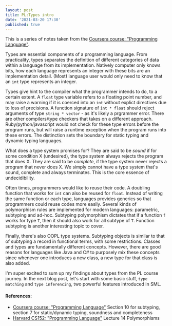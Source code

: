 ```yaml
---
layout: post
title: PL:Types intro
date: '2021-03-20 17:30'
published: true
---
```


This is a series of notes taken from the
[Coursera course: "Programming Language"](https://www.coursera.org/learn/programming-languages).

Types are essential components of a programming language. From practicality, types separates
the definition of different categories of data within a language from its implementation.
Natively computer only knows bits, how each language represents an integer with these bits are
an implementation detail. (Most) language user would only need to know that an `int` type
represents an integer.

Types give hint to the compiler what the programmer intends to do, to a certain extent. A `float`
type variable refers to a floating point number, and may raise a warning if it is coerced into
an `int` without explict directives due to loss of precisions. A function signature of `int * float`
should reject arguments of type `string * vector` - as it's likely a prgrammer error. There are other
compilers/type checkers that takes on a different approach. Ruby/python/javascript would not check for
these type errors before the program runs, but will raise a runtime exception when the program runs
into these errors. The distinction sets the boundary for static typing and dynamic typing languages.

What does a type system promises for? They are said to be *sound* if for some condition X (undesired),
the type system always rejects the program that does X. They are said to be *complete*, if the type
system never rejects a program that never does X. We simply cannot have a type system that's sound,
complete and always terminates. This is the core essence of undecidibility.

Often times, programmers would like to reuse their code. A doubling function that works for `int` can
also be reused for `float`. Instead of writing the same function or each type, languages provides
generics so that programmers could reuse codes more easily. Several kinds of polymorphism rules are
implemented for modern languages: parametric, subtyping and ad-hoc. Subtyping polymorphism dictates
that if a function `f` works for type `T`, then it should also work for all subtype of `T`. Function
subtyping is another interesting topic to cover.

Finally, there's also OOPL type systems. Subtyping objects is similar to that of subtyping a record
in functional terms, with some restrictions. Classes and types are fundamentally different concepts.
However, there are good reasons for languages like Java and C# to purposely mix these concepts since
whenever one introduces a new class, a new type for that class is also added.

I'm super excited to sum up my findings about types from the PL course journey. In the next blog post,
let's start with some basic stuff, `type matching` and `type inferencing`, two powerful features introduced
in SML.

#### References:
- [Coursera course: "Programming Language"](https://www.coursera.org/learn/programming-languages) Section 10 for subtyping, section 7 for static/dynamic typing, soundness and completeness
- [Harvard CS152: "Programming Language"](https://www.seas.harvard.edu/courses/cs152/2015sp/lectures/lec14-polymorphism.pdf) Lecture 14 Polymorphisms
